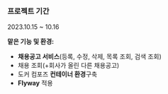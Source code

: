 
### 프로젝트 기간
2023.10.15 ~ 10.16


**맡은 기능 및 환경:**

- **채용공고 서비스**(등록, 수정, 삭제, 목록 조회, 검색 조회)
- 채용 조회(+회사가 올린 다른 채용공고)
- 도커 컴포즈 **컨테이너 환경**구축
- **Flyway** 적용
